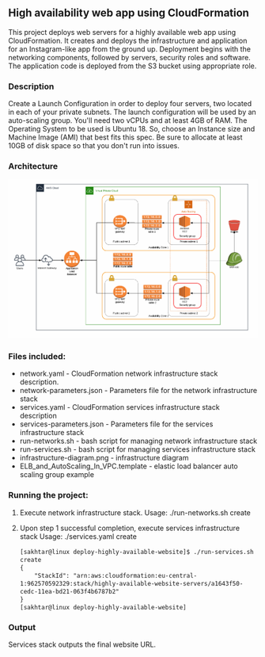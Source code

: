 ## High availability web app using CloudFormation

This project deploys web servers for a highly available web app using CloudFormation.
It creates and deploys the infrastructure and application for an Instagram-like app
from the ground up. Deployment begins with the networking components, followed by servers,
security roles and software. The application code is deployed from the S3 bucket using appropriate role.

### Description
Create a Launch Configuration in order to deploy four servers, two located in each of
your private subnets. The launch configuration will be used by an auto-scaling group. You'll need two vCPUs and at least 4GB of RAM. The Operating System to be used is Ubuntu 18. So, choose an Instance size and Machine Image (AMI) that best fits this spec. Be sure to allocate at least 10GB of disk space so that you don't run into issues.

### Architecture
![Architecture](./infrastructure-diagram.png)

### Files included:

- network.yaml - CloudFormation network infrastructure stack description.
- network-parameters.json - Parameters file for the network infrastructure stack
- services.yaml - CloudFormation services infrastructure stack description
- services-parameters.json - Parameters file for the services infrastructure stack
- run-networks.sh - bash script for managing network infrastructure stack
- run-services.sh - bash script for managing services infrastructure stack
- infrastructure-diagram.png - infrastructure diagram
- ELB_and_AutoScaling_In_VPC.template - elastic load balancer auto scaling group example

### Running the project:

1. Execute network infrastructure stack.
  Usage: ./run-networks.sh create

2. Upon step 1 successful completion, execute services infrastructure stack
  Usage: ./services.yaml create

   ```
   [sakhtar@linux deploy-highly-available-website]$ ./run-services.sh create
   {
       "StackId": "arn:aws:cloudformation:eu-central-1:962570592329:stack/highly-available-website-servers/a1643f50-cedc-11ea-bd21-063f4b6787b2"
   }
   [sakhtar@linux deploy-highly-available-website] 

   ```


### Output
Services stack outputs the final website URL.

  ```

  ```
